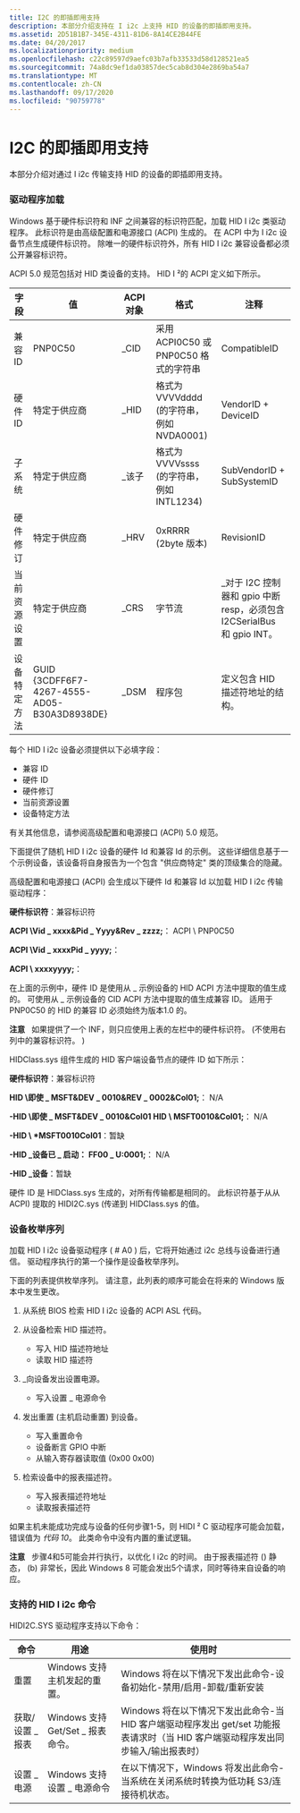 ```yaml
---
title: I2C 的即插即用支持
description: 本部分介绍支持在 I i2c 上支持 HID 的设备的即插即用支持。
ms.assetid: 2D51B1B7-345E-4311-81D6-8A14CE2B44FE
ms.date: 04/20/2017
ms.localizationpriority: medium
ms.openlocfilehash: c22c89597d9aefc03b7afb33533d58d128521ea5
ms.sourcegitcommit: 74a8dc9ef1da03857dec5cab8d304e2869ba54a7
ms.translationtype: MT
ms.contentlocale: zh-CN
ms.lasthandoff: 09/17/2020
ms.locfileid: "90759778"
---
```

# <a name="plug-and-play-support-for-i2c"></a>I2C 的即插即用支持


本部分介绍对通过 I i2c 传输支持 HID 的设备的即插即用支持。

### <a name="driver-loading"></a>驱动程序加载

Windows 基于硬件标识符和 INF 之间兼容的标识符匹配，加载 HID I i2c 类驱动程序。 此标识符是由高级配置和电源接口 (ACPI) 生成的。 在 ACPI 中为 I i2c 设备节点生成硬件标识符。 除唯一的硬件标识符外，所有 HID I i2c 兼容设备都必须公开兼容标识符。

ACPI 5.0 规范包括对 HID 类设备的支持。 HID I ²的 ACPI 定义如下所示。

| 字段                     | 值                                       | ACPI 对象 | 格式                                          | 注释                                                                             |
|-|-|-|-|-|
| 兼容 ID             | PNP0C50                                     | \_CID       | 采用 ACPI0C50 或 PNP0C50 格式的字符串     | CompatibleID                                                                         |
| 硬件 ID               | 特定于供应商                             | \_HID       | 格式为 VVVVdddd (的字符串，例如 NVDA0001)  | VendorID + DeviceID                                                                  |
| 子系统                 | 特定于供应商                             | \_该子       | 格式为 VVVVssss (的字符串，例如 INTL1234)  | SubVendorID + SubSystemID                                                            |
| 硬件修订         | 特定于供应商                             | \_HRV       | 0xRRRR (2byte 版本)                          | RevisionID                                                                           |
| 当前资源设置 | 特定于供应商                             | \_CRS       | 字节流                                     | \_对于 I2C 控制器和 gpio 中断 resp，必须包含 I2CSerialBus 和 gpio INT。 |
| 设备特定方法    | GUID {3CDFF6F7-4267-4555-AD05-B30A3D8938DE} | \_DSM       | 程序包                                         | 定义包含 HID 描述符地址的结构。                        |

 

每个 HID I i2c 设备必须提供以下必填字段：

-   兼容 ID
-   硬件 ID
-   硬件修订
-   当前资源设置
-   设备特定方法

有关其他信息，请参阅高级配置和电源接口 (ACPI) 5.0 规范。

下面提供了随机 HID I i2c 设备的硬件 Id 和兼容 Id 的示例。 这些详细信息基于一个示例设备，该设备将自身报告为一个包含 "供应商特定" 类的顶级集合的隐藏。

高级配置和电源接口 (ACPI) 会生成以下硬件 Id 和兼容 Id 以加载 HID I i2c 传输驱动程序：

**硬件标识符**：兼容标识符

**ACPI \\Vid \_ xxxx&Pid \_ Yyyy&Rev \_ zzzz;**： ACPI \\ PNP0C50

**ACPI \\Vid \_ xxxxPid \_ yyyy;**： 

**ACPI \\ xxxxyyyy;**： 


 

在上面的示例中，硬件 ID 是使用从 \_ 示例设备的 HID ACPI 方法中提取的值生成的。 可使用从 \_ 示例设备的 CID ACPI 方法中提取的值生成兼容 ID。 适用于 PNP0C50 的 HID 的兼容 ID 必须始终为版本1.0 的。

**注意**   如果提供了一个 INF，则只应使用上表的左栏中的硬件标识符。  (不使用右列中的兼容标识符。 ) 

 

HIDClass.sys 组件生成的 HID 客户端设备节点的硬件 ID 如下所示：

**硬件标识符**：兼容标识符

**HID \\即使 \_ MSFT&DEV \_ 0010&REV \_ 0002&Col01;**： N/A

**-HID \\即使 \_ MSFT&DEV \_ 0010&Col01 HID \\ MSFT0010&Col01;**： N/A

**-HID \\ \*MSFT0010Col01**：暂缺

**-HID \_设备已 \_ 启动： FF00 \_ U:0001;**： N/A

**-HID \_设备**：暂缺


 

硬件 ID 是 HIDClass.sys 生成的，对所有传输都是相同的。 此标识符基于从从 ACPI) 提取的 HIDI2C.sys (传递到 HIDClass.sys 的值。

### <a name="device-enumeration-sequence"></a>设备枚举序列

加载 HID I i2c 设备驱动程序 ( # A0 ) 后，它将开始通过 i2c 总线与设备进行通信。 驱动程序执行的第一个操作是设备枚举序列。

下面的列表提供枚举序列。 请注意，此列表的顺序可能会在将来的 Windows 版本中发生更改。

1.  从系统 BIOS 检索 HID I i2c 设备的 ACPI ASL 代码。
2.  从设备检索 HID 描述符。
    -   写入 HID 描述符地址
    -   读取 HID 描述符

3.  \_向设备发出设置电源。
    -   写入设置 \_ 电源命令

4.  发出重置 (主机启动重置) 到设备。
    -   写入重置命令
    -   设备断言 GPIO 中断
    -   从输入寄存器读取值 (0x00 0x00) 

5.  检索设备中的报表描述符。
    -   写入报表描述符地址
    -   读取报表描述符

如果主机未能成功完成与设备的任何步骤1-5，则 HIDI ² C 驱动程序可能会加载，错误值为 *代码 10*。 此类命令中没有内置的重试逻辑。

**注意**   步骤4和5可能会并行执行，以优化 I i2c 的时间。 由于报表描述符 () 静态， (b) 非常长，因此 Windows 8 可能会发出5个请求，同时等待来自设备的响应。

 

### <a name="supported-hid-ic-commands"></a><a href="" id="supported-hid-i2c-commands"></a>支持的 HID I i2c 命令

HIDI2C.SYS 驱动程序支持以下命令：

| 命令         | 用途                                  | 使用时                                                                                                                                                                                        |
|-|-|-|
| 重置           | Windows 支持主机发起的重置。     | Windows 将在以下情况下发出此命令-设备初始化-禁用/启用-卸载/重新安装                                                                         |
| 获取/设置 \_ 报表 | Windows 支持 Get/Set \_ 报表命令。 | Windows 将在以下情况下发出此命令-当 HID 客户端驱动程序发出 get/set 功能报表请求时（当 HID 客户端驱动程序发出同步输入/输出报表时） |
| 设置 \_ 电源      | Windows 支持设置 \_ 电源命令        | 在以下情况下，Windows 将发出此命令-当系统在关闭系统时转换为低功耗 S3/连接待机状态。                               |

 

 

 




